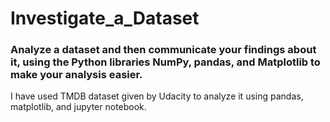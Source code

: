 # Investigate_a_Dataset

### Analyze a dataset and then communicate your findings about it, using the Python libraries NumPy, pandas, and Matplotlib to make your analysis easier.

I have used TMDB dataset given by Udacity to analyze it using pandas, matplotlib, and jupyter notebook.

